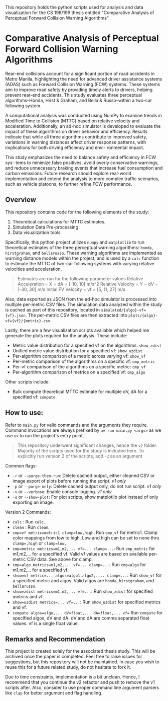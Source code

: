 This repository holds the python scripts used for analysis and data visualization for the CS 198/199 thesis entitled "Comparative Analysis of Perceptual Forward Collision Warning Algorithms"

# Comparative Analysis of Perceptual Forward Collision Warning Algorithms

Rear-end collisions account for a significant portion of road accidents in Metro
Manila, highlighting the need for advanced driver assistance systems (ADAS) such
as Forward Collision Warning (FCW) systems. These systems aim to improve road
safety by providing timely alerts to drivers, helping prevent rear-end accidents.
This study evaluates three perceptual algorithms–Honda, Hirst & Graham, and
Bella & Russo–within a two-car following system.

A computational analysis was conducted using NumPy to examine trends in
Modified Time to Collision (MTTC) based on relative velocity and acceleration.
Additionally, an ad-hoc simulator is developed to evaluate the impact of these
algorithms on driver behavior and efficiency. Results indicate that while all three
algorithms contribute to improved safety, variations in warning distances affect
driver response patterns, with implications for both driving efficiency and envi-
ronmental impact.

This study emphasizes the need to balance safety and efficiency in FCW sys-
tems to minimize false positives, avoid overly conservative warnings, and reduce
unnecessary braking events that increase fuel consumption and carbon emissions.
Future research should explore real-world implementation and extend the analysis
to more complex traffic scenarios, such as vehicle platoons, to further refine FCW
performance.

## Overview

This repository contains code for the following elements of the study:
1. Theoretical calculations for MTTC estimates.
2. Simulation Data Pre-processing
3. Data visualization tools

Specifically, this python project utilizes `numpy` and `matplotlib` to run theoretical estimates of the three perceptual
warning algorithms: `honda`, `hirstgraham`, and `bellarusso`. These warning algorithms are implemented as warning distance 
models within the project, and is used by a `calc` function to estimate the MTTC of two-car following systems with varying 
relative velocities and acceleration. 
> Estimates are run for the following parameter values
> Relative Acceleration = X = dA = [-10, 10] m/s^2
> Relative Velocity = Y = dV = [-30, 30]  m/s
> Initial FV Velocity = vf = [5, 11, 27] m/s

Also, data exported as JSON from the ad-hoc simulator is processed into multiple per-metric CSV files. The simulation data
analyzed within the study is cached as part of this repository, located in `simulated/{algo}-vf={vf}.json`. The per-metric
CSV files are then extracted into `plots/{algo}-vf={vf}/{metric}.csv`.

Lastly, there are a few visualization scripts available which helped me generate the plots required for the analysis. These include:
- Metric value distribution for a specified vf on the algorithms: `show_zdist`
- Unified metric value distribution for a specified vf: `show_uzdist`
- Per-algorithm comparison of a metric across varying vf: `show_vf`
- Per-metric comparison of the algorithms on a specific vf: `cmp_metric`
- Per-vf comparison of the algorithms on a specific metric: `cmp_vf`
- Per-algorithm comparison of metrics on a specified vf: `cmp_algo`

Other scripts include:
- Bulk compute theoretical MTTC estimate for multiple dV, dA for a specified vf: `compute` 

## How to use:

Refer to `main.py` for valid commands and the arguments they require. Command invocations are always prefixed by 
`uv run main.py <args>` as we use `uv` to run the project's entry point.

> This repository underwent significant changes, hence the `v2` folder. Majority of the scripts used for the study is included
> here. To explicitly run version 2 of the scripts, add `-2` as an argument

Common flags:
- `-r` or `--purge-then-run`: Delete cached output, either cleaned CSV or image export of plots before running the script. *v1 only*
- `-p` or `--purge-only`: Delete cached output only, do not run script. *v1 only*
- `-v` or `--verbose`: Enable console logging. *v1 only*
- `-s` or `--show-plot`: For plot scripts, show matplotlib plot instead of only exporting an image.

Version 2 Commands:
- `calc` : Run `calc`.
- `clean` : Run `clean`.
- `cmp=vf metric=metric1 clamp=low,high`: Run `cmp_vf` for metric1. Clamp color mappings from low to high. Low and high can be set to none thru `clamp=,high` or `clamp=low,`
- `cmp=metric metrics=m1,m2,... vf=... clamp=...`: Run `cmp_metric` for m1,m2,... for a specified vf. Valid vf values are based on available per-metric CSV data. See above for clamp.
- `cmp=algo metrics=m1,m2,... vf=... clamp=...`: Run `cmp=algo` for m1,m2,... for a specified vf.
- `show=vf metric=... algos=algo1,algo2,.... clamp=...`: Run `show_vf` for a specified metric and algos. Valid algos are `honda`, `hirstgraham`, and `bellarusso`.  
- `show=zdist metrics=m1,m2,... vf=...`: Run `show_zdist` for specified metrics and vf.
- `show=uzdist metrics=... vf=...`: Run `show_uzdist` for specified metrics and vf.
- `compute algos=algo,... dV=float,... dA=float,... vf=` Run `compute` for specified algos, dV and dA. dV and dA are comma separated float values. vf is a single float value.

## Remarks and Recommendation

This project is created solely for the associated thesis study. This will be archived once the paper is completed. Feel free to raise issues for suggestions, but this repository will not be maintained. In case you wish to reuse this for a future related study, do not hesitate to fork it.

Due to time constraints, implementation is a bit unclean. Hence, I recommend that you continue the v2 refactor and push to remove the v1 scripts after. Also, consider to use proper command line argument parsers like `clap` for better argument and flag handling. 


